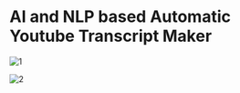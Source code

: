 # AI and NLP based Automatic Youtube Transcript Maker

![1](https://github.com/moky1477/AI-YouTube-Transcript-Maker/assets/99066510/c81d7f80-4b13-405c-9e14-e05e0c8b69c7)

![2](https://github.com/moky1477/AI-YouTube-Transcript-Maker/assets/99066510/ae624bce-a2d3-4cb4-94a0-80c9c6f1d99a)
